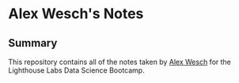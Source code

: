 # Alex Wesch's Notes
## Summary
This repository contains all of the notes taken by [Alex Wesch](https://github.com/alexwesch/) for the Lighthouse Labs Data Science Bootcamp.